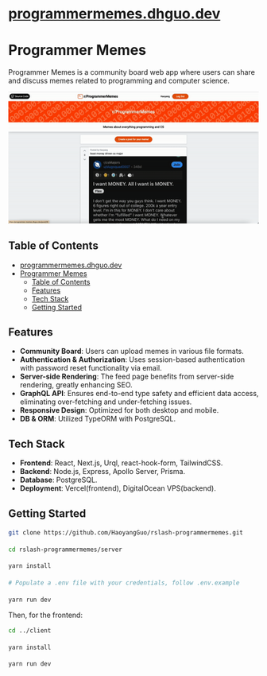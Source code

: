 # [programmermemes.dhguo.dev](https://programmermemes.dhguo.dev/)

# Programmer Memes

Programmer Memes is a community board web app where users can share and discuss memes related to programming and computer science.

![Main screenshot or GIF](/assets/demo.gif)

## Table of Contents

- [programmermemes.dhguo.dev](#programmermemesdhguodev)
- [Programmer Memes](#programmer-memes)
  - [Table of Contents](#table-of-contents)
  - [Features](#features)
  - [Tech Stack](#tech-stack)
  - [Getting Started](#getting-started)

  
## Features

- **Community Board**: Users can upload memes in various file formats.
- **Authentication & Authorization**: Uses session-based authentication with password reset functionality via email.
- **Server-side Rendering**: The feed page benefits from server-side rendering, greatly enhancing SEO.
- **GraphQL API**: Ensures end-to-end type safety and efficient data access, eliminating over-fetching and under-fetching issues.
- **Responsive Design**: Optimized for both desktop and mobile.
- **DB & ORM**: Utilized TypeORM with PostgreSQL.


## Tech Stack

- **Frontend**: React, Next.js, Urql, react-hook-form, TailwindCSS.
- **Backend**: Node.js, Express, Apollo Server, Prisma.
- **Database**: PostgreSQL.
- **Deployment**: Vercel(frontend), DigitalOcean VPS(backend).

## Getting Started

```bash
git clone https://github.com/HaoyangGuo/rslash-programmermemes.git

cd rslash-programmermemes/server

yarn install

# Populate a .env file with your credentials, follow .env.example

yarn run dev
```

Then, for the frontend:

```bash
cd ../client

yarn install

yarn run dev
```



